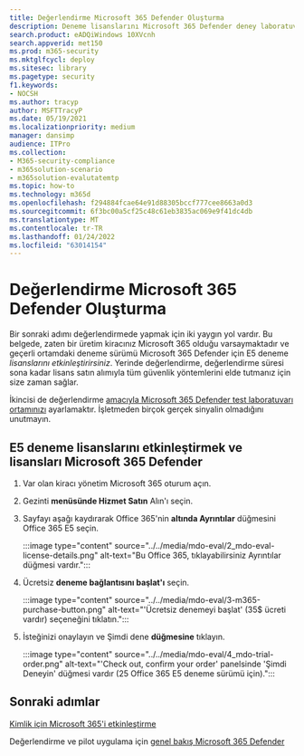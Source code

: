 ```yaml
---
title: Değerlendirme Microsoft 365 Defender Oluşturma
description: Deneme lisanslarını Microsoft 365 Defender deney laboratuvarı veya pilot ortamınızı ayarlayın. Ardından Identity (MDI) için Microsoft Defender'ı ve diğer tüm M365D değerlendirmelerini ayarlayın.
search.product: eADQiWindows 10XVcnh
search.appverid: met150
ms.prod: m365-security
ms.mktglfcycl: deploy
ms.sitesec: library
ms.pagetype: security
f1.keywords:
- NOCSH
ms.author: tracyp
author: MSFTTracyP
ms.date: 05/19/2021
ms.localizationpriority: medium
manager: dansimp
audience: ITPro
ms.collection:
- M365-security-compliance
- m365solution-scenario
- m365solution-evalutatemtp
ms.topic: how-to
ms.technology: m365d
ms.openlocfilehash: f294884fcae64e91d88305bccf777cee8663a0d3
ms.sourcegitcommit: 6f3bc00a5cf25c48c61eb3835ac069e9f41dc4db
ms.translationtype: MT
ms.contentlocale: tr-TR
ms.lasthandoff: 01/24/2022
ms.locfileid: "63014154"
---
```

# <a name="create-the-microsoft-365-defender-evaluation-environment"></a>Değerlendirme Microsoft 365 Defender Oluşturma

Bir sonraki adımı değerlendirmede yapmak için iki yaygın yol vardır. Bu belgede, zaten bir üretim kiracınız Microsoft 365 olduğu varsaymaktadır ve geçerli ortamdaki deneme sürümü Microsoft 365 Defender için E5 deneme *lisanslarını etkinleştirirsiniz*. Yerinde değerlendirme, değerlendirme süresi sona kadar lisans satın alımıyla tüm güvenlik yöntemlerini elde tutmanız için size zaman sağlar.

İkincisi de değerlendirme [amacıyla Microsoft 365 Defender test laboratuvarı ortamınızı](setup-m365deval.md) ayarlamaktır. İşletmeden birçok gerçek sinyalin olmadığını unutmayın.

## <a name="to-activate-e5-trial-licenses-to-evaluate-microsoft-365-defender"></a>E5 deneme lisanslarını etkinleştirmek ve lisansları Microsoft 365 Defender 

1. Var olan kiracı yönetim Microsoft 365 oturum açın.
2. Gezinti **menüsünde Hizmet Satın** Alın'ı seçin.
3. Sayfayı aşağı kaydırarak Office 365'nin **altında Ayrıntılar** düğmesini Office 365 E5 seçin.

   :::image type="content" source="../../media/mdo-eval/2_mdo-eval-license-details.png" alt-text="Bu Office 365, tıklayabilirsiniz Ayrıntılar düğmesi vardır.":::

4. Ücretsiz **deneme bağlantısını başlat'ı** seçin.

   :::image type="content" source="../../media/mdo-eval/3-m365-purchase-button.png" alt-text="'Ücretsiz denemeyi başlat' (35$ ücreti vardır) seçeneğini tıklatın.":::

5. İsteğinizi onaylayın ve Şimdi dene **düğmesine** tıklayın.

   :::image type="content" source="../../media/mdo-eval/4_mdo-trial-order.png" alt-text="'Check out, confirm your order' panelsinde 'Şimdi Deneyin' düğmesi vardır (25 Office 365 E5 deneme sürümü için).":::

## <a name="next-steps"></a>Sonraki adımlar

[Kimlik için Microsoft 365'i etkinleştirme](eval-defender-identity-overview.md)

Değerlendirme ve pilot uygulama için [genel bakış Microsoft 365 Defender](eval-overview.md)